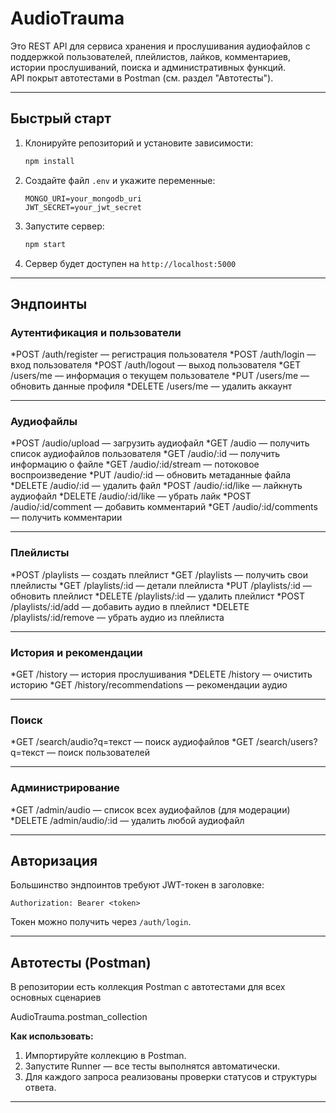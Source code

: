 # AudioTrauma

Это REST API для сервиса хранения и прослушивания аудиофайлов с поддержкой пользователей, плейлистов, лайков, комментариев, истории прослушиваний, поиска и административных функций.  
API покрыт автотестами в Postman (см. раздел "Автотесты").

---

## Быстрый старт

1. Клонируйте репозиторий и установите зависимости:
    ```bash
    npm install
    ```
2. Создайте файл `.env` и укажите переменные:
    ```
    MONGO_URI=your_mongodb_uri
    JWT_SECRET=your_jwt_secret
    ```
3. Запустите сервер:
    ```bash
    npm start
    ```
4. Сервер будет доступен на `http://localhost:5000`

---

## Эндпоинты

### Аутентификация и пользователи

*POST /auth/register — регистрация пользователя
*POST /auth/login — вход пользователя
*POST /auth/logout — выход пользователя
*GET /users/me — информация о текущем пользователе
*PUT /users/me — обновить данные профиля
*DELETE /users/me — удалить аккаунт

---

### Аудиофайлы

*POST /audio/upload — загрузить аудиофайл
*GET /audio — получить список аудиофайлов пользователя
*GET /audio/:id — получить информацию о файле
*GET /audio/:id/stream — потоковое воспроизведение
*PUT /audio/:id — обновить метаданные файла
*DELETE /audio/:id — удалить файл
*POST /audio/:id/like — лайкнуть аудиофайл
*DELETE /audio/:id/like — убрать лайк
*POST /audio/:id/comment — добавить комментарий
*GET /audio/:id/comments — получить комментарии

---

### Плейлисты

*POST /playlists — создать плейлист
*GET /playlists — получить свои плейлисты
*GET /playlists/:id — детали плейлиста
*PUT /playlists/:id — обновить плейлист
*DELETE /playlists/:id — удалить плейлист
*POST /playlists/:id/add — добавить аудио в плейлист
*DELETE /playlists/:id/remove — убрать аудио из плейлиста

---

### История и рекомендации

*GET /history — история прослушивания
*DELETE /history — очистить историю
*GET /history/recommendations — рекомендации аудио

---

### Поиск

*GET /search/audio?q=текст — поиск аудиофайлов
*GET /search/users?q=текст — поиск пользователей

---

### Администрирование

*GET /admin/audio — список всех аудиофайлов (для модерации)
*DELETE /admin/audio/:id — удалить любой аудиофайл

---

## Авторизация

Большинство эндпоинтов требуют JWT-токен в заголовке:
```
Authorization: Bearer <token>
```
Токен можно получить через `/auth/login`.

---

## Автотесты (Postman)

В репозитории есть коллекция Postman с автотестами для всех основных сценариев

AudioTrauma.postman_collection

**Как использовать:**
1. Импортируйте коллекцию в Postman.
2. Запустите Runner — все тесты выполнятся автоматически.
3. Для каждого запроса реализованы проверки статусов и структуры ответа.

---
